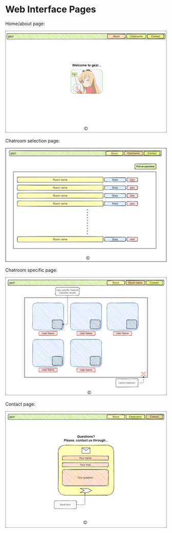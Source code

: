 Web Interface Pages
===================
Home/about page:

![image](about.png)

Chatroom selection page:

![image](chatrooms.png)

Chatroom specific page:

![image](chatroom.png)

Contact page:

![image](contact.png)

